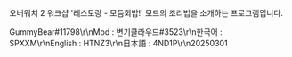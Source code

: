 오버워치 2 워크샵 '레스토랑 - 모듬회밥!' 모드의 조리법을 소개하는 프로그램입니다.

GummyBear#11798\r\nMod : 변기클라우드#3523\r\n한국어 : SPXXM\r\nEnglish : HTNZ3\r\n日本語 : 4ND1P\r\n20250301